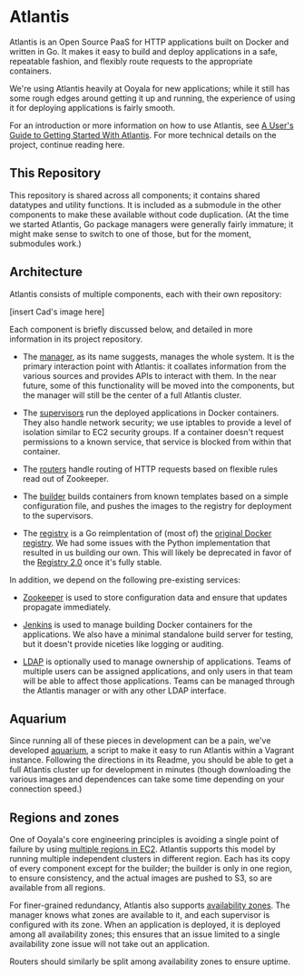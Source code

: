 Atlantis
========

Atlantis is an Open Source PaaS for HTTP applications built on Docker and written in Go.  It makes it easy to build and deploy applications in a safe, repeatable fashion, and flexibly route requests to the appropriate containers.

We're using Atlantis heavily at Ooyala for new applications; while it still has some rough edges around getting it up and running, the experience of using it for deploying applications is fairly smooth.

For an introduction or more information on how to use Atlantis, see [A User's Guide to Getting Started With Atlantis](http://ooyala.github.io/atlantis/user-getting-started.html).  For more technical details on the project, continue reading here.


This Repository
---------------

This repository is shared across all components; it contains shared datatypes and utility functions.  It is included as a submodule in the other components to make these available without code duplication.  (At the time we started Atlantis, Go package managers were generally fairly immature; it might make sense to switch to one of those, but for the moment, submodules work.)


Architecture
------------

Atlantis consists of multiple components, each with their own repository:

\[insert Cad's image here\]

Each component is briefly discussed below, and detailed in more information in its project repository.

- The [manager](https://github.com/ooyala/atlantis-manager), as its name suggests, manages the whole system.  It is the primary interaction point with Atlantis: it coallates information from the various sources and provides APIs to interact with them.  In the near future, some of this functionality will be moved into the components, but the manager will still be the center of a full Atlantis cluster.

- The [supervisors](https://github.com/ooyala/atlantis-supervisor) run the deployed applications in Docker containers.  They also handle network security; we use iptables to provide a level of isolation similar to EC2 security groups.  If a container doesn't request permissions to a known service, that service is blocked from within that container.

- The [routers](https://github.com/ooyala/atlantis-router) handle routing of HTTP requests based on flexible rules read out of Zookeeper.

- The [builder](https://github.com/ooyala/atlantis-builder) builds containers from known templates based on a simple configuration file, and pushes the images to the registry for deployment to the supervisors.

- The [registry](https://github.com/ooyala/go-docker-registry/) is a Go reimplentation of (most of) the [original Docker registry](https://github.com/docker/docker-registry).  We had some issues with the Python implementation that resulted in us building our own.  This will likely be deprecated in favor of the [Registry 2.0](https://github.com/docker/distribution) once it's fully stable.

In addition, we depend on the following pre-existing services:

- [Zookeeper](https//zookeeper.apache.org/) is used to store configuration data and ensure that updates propagate immediately.

- [Jenkins](https://jenkins-ci.org/) is used to manage building Docker containers for the applications.  We also have a minimal standalone build server for testing, but it doesn't provide niceties like logging or auditing.

- [LDAP](http://en.wikipedia.org/wiki/Lightweight_Directory_Access_Protocol) is optionally used to manage ownership of applications.  Teams of multiple users can be assigned applications, and only users in that team will be able to affect those applications.  Teams can be managed through the Atlantis manager or with any other LDAP interface.


Aquarium
--------
Since running all of these pieces in development can be a pain, we've developed [aquarium](https://github.com/ooyala/atlantis-aquarium), a script to make it easy to run Atlantis within a Vagrant instance.  Following the directions in its Readme, you should be able to get a full Atlantis cluster up for development in minutes (though downloading the various images and dependences can take some time depending on your connection speed.)


Regions and zones
-----------------

One of Ooyala's core engineering principles is avoiding a single point of failure by using [multiple regions in EC2](http://engineering.ooyala.com/blog/staying-when-amazon-web-services-isn%E2%80%99t).  Atlantis supports this model by running multiple independent clusters in different region.  Each has its copy of every component except for the builder; the builder is only in one region, to ensure consistency, and the actual images are pushed to S3, so are available from all regions.

For finer-grained redundancy, Atlantis also supports [availability zones](http://docs.aws.amazon.com/AWSEC2/latest/UserGuide/using-regions-availability-zones.html).  The manager knows what zones are available to it, and each supervisor is configured with its zone.  When an application is deployed, it is deployed among all availability zones; this ensures that an issue limited to a single availability zone issue will not take out an application.

Routers should similarly be split among availability zones to ensure uptime.

